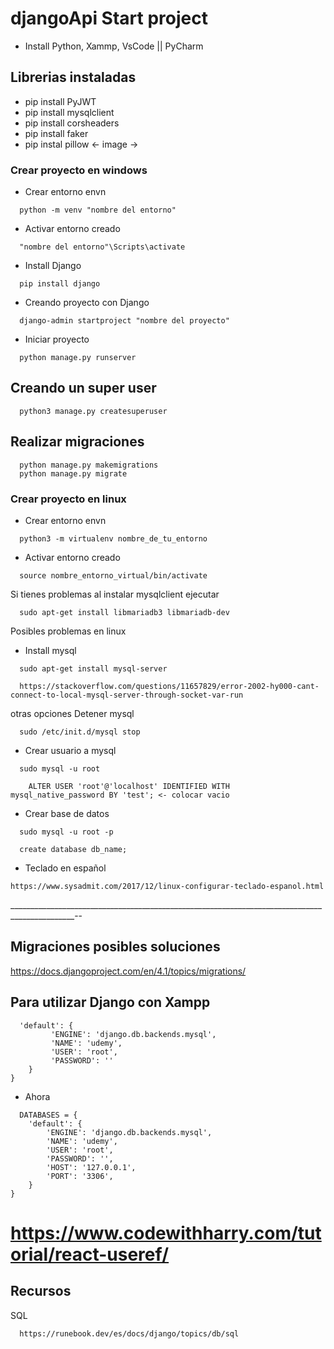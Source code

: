 # djangoApi Start project
- Install Python, Xammp, VsCode || PyCharm

## Librerias instaladas
- pip install PyJWT
- pip install mysqlclient
- pip install corsheaders
- pip install faker
- pip instal pillow <- image ->

### Crear proyecto en windows
* Crear entorno envn
```
  python -m venv "nombre del entorno"
```

* Activar entorno creado
```
  "nombre del entorno"\Scripts\activate
```

* Install Django
```
  pip install django
```

* Creando proyecto con Django
```
  django-admin startproject "nombre del proyecto"
```

* Iniciar proyecto
```
  python manage.py runserver
```

## Creando un super user
```
  python3 manage.py createsuperuser
```

## Realizar migraciones
```
  python manage.py makemigrations
  python manage.py migrate
```


### Crear proyecto en linux
* Crear entorno envn
```
  python3 -m virtualenv nombre_de_tu_entorno
```

* Activar entorno creado
```
  source nombre_entorno_virtual/bin/activate
```

Si tienes problemas al instalar mysqlclient ejecutar
```
  sudo apt-get install libmariadb3 libmariadb-dev
```

Posibles problemas en linux

* Install mysql
```
  sudo apt-get install mysql-server

  https://stackoverflow.com/questions/11657829/error-2002-hy000-cant-connect-to-local-mysql-server-through-socket-var-run
```
otras opciones Detener mysql
```
  sudo /etc/init.d/mysql stop
```
* Crear usuario a mysql
```
  sudo mysql -u root
```
``` mysql
    ALTER USER 'root'@'localhost' IDENTIFIED WITH mysql_native_password BY 'test'; <- colocar vacio
```

* Crear base de datos
```
  sudo mysql -u root -p
```

```
  create database db_name;
```



* Teclado en español
```
https://www.sysadmit.com/2017/12/linux-configurar-teclado-espanol.html
```

______________________________________________________________________________________________--

## Migraciones posibles soluciones
https://docs.djangoproject.com/en/4.1/topics/migrations/


## Para utilizar Django con Xampp 
```
  'default': {
         'ENGINE': 'django.db.backends.mysql',
         'NAME': 'udemy',
         'USER': 'root',
         'PASSWORD': ''
    }
}
```

* Ahora
```
  DATABASES = {
    'default': {
        'ENGINE': 'django.db.backends.mysql',
        'NAME': 'udemy',
        'USER': 'root',
        'PASSWORD': '',
        'HOST': '127.0.0.1',
        'PORT': '3306',
    }
}
```

# https://www.codewithharry.com/tutorial/react-useref/


## Recursos
SQL
```
  https://runebook.dev/es/docs/django/topics/db/sql 
```